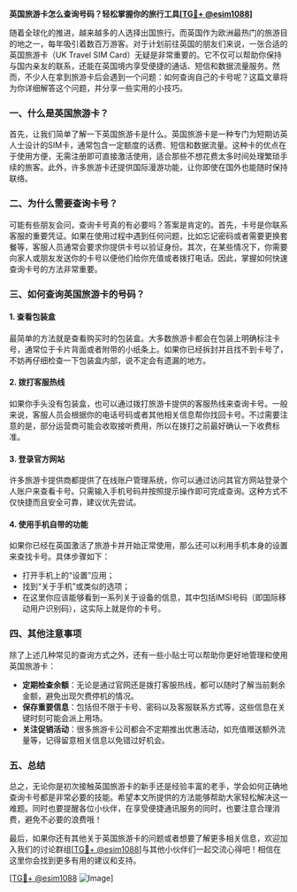 **英国旅游卡怎么查询号码？轻松掌握你的旅行工具[[TG💪+ @esim1088](https://t.me/s/esim1088)]**

随着全球化的推进，越来越多的人选择出国旅行。而英国作为欧洲最热门的旅游目的地之一，每年吸引着数百万游客。对于计划前往英国的朋友们来说，一张合适的英国旅游卡（UK Travel SIM Card）无疑是非常重要的。它不仅可以帮助你保持与国内亲友的联系，还能在英国境内享受便捷的通话、短信和数据流量服务。然而，不少人在拿到旅游卡后会遇到一个问题：如何查询自己的卡号呢？这篇文章将为你详细解答这个问题，并分享一些实用的小技巧。

### 一、什么是英国旅游卡？

首先，让我们简单了解一下英国旅游卡是什么。英国旅游卡是一种专门为短期访英人士设计的SIM卡，通常包含一定额度的话费、短信和数据流量。这种卡的优点在于使用方便，无需注册即可直接激活使用，适合那些不想花费太多时间处理繁琐手续的旅客。此外，许多旅游卡还提供国际漫游功能，让你即使在国外也能随时保持联络。

### 二、为什么需要查询卡号？

可能有些朋友会问，查询卡号真的有必要吗？答案是肯定的。首先，卡号是你联系客服的重要凭证。如果在使用过程中遇到任何问题，比如忘记密码或者需要更换套餐等，客服人员通常会要求你提供卡号以验证身份。其次，在某些情况下，你需要向家人或朋友发送你的卡号以便他们给你充值或者拨打电话。因此，掌握如何快速查询卡号的方法非常重要。

### 三、如何查询英国旅游卡的号码？

#### 1. 查看包装盒

最简单的方法就是查看购买时的包装盒。大多数旅游卡都会在包装上明确标注卡号，通常位于卡片背面或者附带的小纸条上。如果你已经拆封并且找不到卡号了，不妨再仔细检查一下包装盒内部，说不定会有遗漏的地方。

#### 2. 拨打客服热线

如果你手头没有包装盒，也可以通过拨打旅游卡提供的客服热线来查询卡号。一般来说，客服人员会根据你的电话号码或者其他相关信息帮你找回卡号。不过需要注意的是，部分运营商可能会收取接听费用，所以在拨打之前最好确认一下收费标准。

#### 3. 登录官方网站

许多旅游卡提供商都提供了在线账户管理系统，你可以通过访问其官方网站登录个人账户来查看卡号。只需输入手机号码并按照提示操作即可完成查询。这种方式不仅快捷而且安全可靠，建议优先尝试。

#### 4. 使用手机自带的功能

如果你已经在英国激活了旅游卡并开始正常使用，那么还可以利用手机本身的设置来查找卡号。具体步骤如下：
- 打开手机上的“设置”应用；
- 找到“关于手机”或类似的选项；
- 在这里你应该能够看到一系列关于设备的信息，其中包括IMSI号码（即国际移动用户识别码），这实际上就是你的卡号。

### 四、其他注意事项

除了上述几种常见的查询方式之外，还有一些小贴士可以帮助你更好地管理和使用英国旅游卡：

- **定期检查余额**：无论是通过官网还是拨打客服热线，都可以随时了解当前剩余金额，避免出现欠费停机的情况。
- **保存重要信息**：包括但不限于卡号、密码以及客服联系方式等，这些信息在关键时刻可能会派上用场。
- **关注促销活动**：很多旅游卡公司都会不定期推出优惠活动，如充值赠送额外流量等，记得留意相关信息以免错过好机会。

### 五、总结

总之，无论你是初次接触英国旅游卡的新手还是经验丰富的老手，学会如何正确地查询卡号都是非常必要的技能。希望本文所提供的方法能够帮助大家轻松解决这一难题。同时也要提醒各位小伙伴，在享受便捷通讯服务的同时，也要注意合理消费，避免不必要的浪费哦！

最后，如果你还有其他关于英国旅游卡的问题或者想要了解更多相关信息，欢迎加入我们的讨论群组[[TG💪+ @esim1088](https://t.me/s/esim1088)]与其他小伙伴们一起交流心得吧！相信在这里你会找到更多有用的建议和支持。

[[TG💪+ @esim1088](https://t.me/s/esim1088) ![Image](https://i.postimg.cc/4NQfJmqS/Snipaste-2025-05-13-00-14-12.png)]